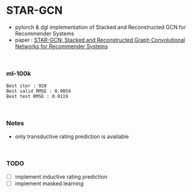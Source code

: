 # STAR-GCN
* pytorch & dgl implementation of Stacked and Reconstructed GCN for Recommender Systems
* paper : [STAR-GCN: Stacked and Reconstructed Graph Convolutional Networks for Recommender Systems](https://arxiv.org/pdf/1905.13129.pdf)
  
</br>
  
### **ml-100k**
```
Best iter : 920
Best valid RMSE : 0.9054
Best test RMSE : 0.9119
```
  
</br>
  
### **Notes**
* only transductive rating prediction is available
  
</br>
  
### **TODO**
- [ ] implement inductive rating prediction
- [ ] implement masked learning
